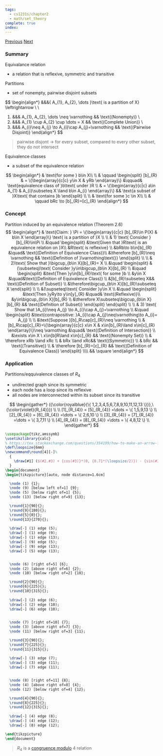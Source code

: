 ```yaml
---
tags:
  - cs1231s/chapter2
  - math/set_theory
complete: true
index:
---
```

[Previous](/labyrinth/notes/math/cs1231s/binary_relations)   [Next](/labyrinth/notes/math/cs1231s/ordering)
### Summary
Equivalance relation
- a relation that is reflexive, symmetric and transitive

Partitions
- set of nonempty, pairwise disjoint subsets

$$
\begin{align*}
&&&\{ A_{1}, A_{2}, \dots \}\text{ is a partition of X} \leftrightarrow  \\
\\
1) &&& A_{1}, A_{2}, \dots \neq \varnothing && \text{(Nonempty)} \\
2) &&& A_{1} \cup A_{2} \cup \dots = X && \text{(Complete Union)} \\
3) &&& A_{i}\neq A_{j} \to A_{i}\cap A_{j}=\varnothing && \text{(Pairwise Disjoint)}
\end{align*}
$$
> pairwise disjont -> for every subset, compared to every other subset, they do not intersect

Equivalence classes
- a subset of the equivalence relation

$$
\begin{align*}
& \text{for some } b\in X\\
\\
& \qquad
\begin{split}
[b]_{R} & = \{\begin{array}{c|c} y\in X & yRb \end{array}\} &\qquad& \text{equivalence class of }b\text{ under }R \\
& = \{\begin{array}{c|c} a\in A_{1} & A_{i}\subseteq X \land b\in A_{i} \end{array}\} && \text{a subset of }X\text{ that contains }b
\end{split} \\
\\
& \text{for some }c \in X\\
\\
& \qquad bRc \to [b]_{R}=[c]_{R}
\end{align*}
$$
### Concept
Partition induced by an equivalence relation (Theorem 2.6)
$$
\begin{align*}
& \text{Claim: } \Pi = \{\begin{array}{c|c} [b]_{R}\in P(X) & b\in X \end{array}\} \text{ is a partition of }X \\
\\
& 1) \text{ Consider }[b]_{R}\in\Pi \\
&\quad \begin{split}
&\text{Given that }R\text{ is an equivalence relation on }X\\
&R\text{ is reflexive} \\
&bRb\to b\in[b]_{R} &\quad& \text{(Definition of Equivalence Class)}\\
&\therefore [b]_{R}\neq \varnothing && \text{(Definition of }\varnothing\text{)}
\end{split} \\
\\
& 2)\text{ Show that }\bigcup_{b\in X}[b]_{R}= X \\
&\quad \begin{split}
&(\subseteq)\text{ Consider }y\in\bigcup_{b\in X}[b]_{R} \\
&\quad \begin{split}
&\text{Then }y\in[b]_{R}\text{ for some }b \\
&y\in X &\quad&\text{(Definition of Equivalence Class)} \\
&[b]_{R}\subseteq X&& \text{(Definition of Subset)} \\
&\therefore\bigcup_{b\in X}[b]_{R}\subseteq X
\end{split} \\
\\
&(\supseteq)\text{ Consider }y\in X \\
&\quad \begin{split}
&\text{Then }yRy\to y\in[y]_{R} &\quad& \text{(Reflexive)}\\
&y\in\bigcup_{b\in X}[b]_{R} \\
&\therefore X\subseteq\bigcup_{b\in X}[b]_{R} && \text{(Defnition of Subset)}
\end{split}
\end{split} \\
\\
& 3) \text{ Show that }A_{i}\neq A_{j} \to A_{i}\cap A_{j}=\varnothing \\
&\quad \begin{split}
&\text{contrapositive: }A_{i}\cap A_{j}\neq\varnothing\to A_{i}= A_{j} \\
\\
&\text{Suppose }[b]_R\cap[c]_{R}\neq \varnothing \\
& [b]_R\cap[c]_{R}=\{\begin{array}{c|c} x\in X & x\in[b]_{R}\land x\in[c]_{R} \end{array}\}\neq \varnothing &\quad& \text{(Definition of Intersection)} \\
&\exists x\in X \ x\in[b]R\land x\in[c]_{R} && \text{(Nonempty Set)} \\
& \therefore xRb \land xRc \\
& bRx \land xRc&& \text{(Symmetric)} \\
& bRc && \text{(Transitive)} \\
& \therefore [b]_{R}=[c]_{R} && \text{(Definition of Equivalence Class)}
\end{split} \\\\
&& \square
\end{align*}
$$
### Application
Partitions/eqquivalence classes of $R_{4}$
- undirected graph since its symmetric
- each node has a loop since its reflexive
- all nodes are interconnected within its subset since its transitive

$$
\begin{gather*}
({\color{royalblue}{\{ 1,2,3,4,5,6,7,8,9,10,11,12,13 \}}},\ {\color{violet}{R_{4}}}) \\
\\
[1]_{R_{4}} = [5]_{R_{4}} =\dots = \{ 1,5,9,13 \} \\
[2]_{R_{4}} = [6]_{R_{4}} =\dots = \{ 2,6,10 \} \\
[3]_{R_{4}} = [7]_{R_{4}} =\dots = \{ 3,7,11 \} \\
[4]_{R_{4}} = [8]_{R_{4}} =\dots = \{ 4,8,12 \} \\
\end{gather*}
$$
```tikz
\usepackage{tikz,amssymb}
\usetikzlibrary{calc}
% https://tex.stackexchange.com/questions/354199/how-to-make-an-arrow-from-a-node-to-itself-have-a-nice-arc
\def\loopsize{6mm}
\newcommand\round[4][-]%
  {
	\draw[#1] ($(#2.#3) + {cos(#3)}*(0, {0.71*(\loopsize/2)}) - {sin(#3)}*({0.71*(\loopsize/2)}, 0)$) arc (180+#3-45:180+#3-45-270:\loopsize/2) #4;
  }
\begin{document}
\begin{tikzpicture}[auto, node distance=1.6cm]

  \node (1) {1};
  \node (9) [below left of=1] {9};
  \node (5) [below right of=1] {5};
  \node (13) [below right of=9] {13};

  \round{1}{90}{};
  \round{9}{180}{};
  \round{5}{0}{};
  \round{13}{270}{};
  
  \draw[-] (1) edge (5);
  \draw[-] (1) edge (9);
  \draw[-] (1) edge (13);
  \draw[-] (9) edge (5);
  \draw[-] (9) edge (13);
  \draw[-] (5) edge (13);


  \node (6) [right of=5] {6};
  \node (2) [above right of=6] {2};
  \node (10) [below right of=2] {10};

  \round{2}{90}{};
  \round{6}{225}{};
  \round{10}{315}{};
  
  \draw[-] (2) edge (6);
  \draw[-] (2) edge (10);
  \draw[-] (6) edge (10);
  

  \node (7) [right of=10] {7};
  \node (3) [above right of=7] {3};
  \node (11) [below right of=3] {11};

  \round{3}{90}{};
  \round{7}{225}{};
  \round{11}{315}{};
  
  \draw[-] (3) edge (7);
  \draw[-] (3) edge (11);
  \draw[-] (7) edge (11);


  \node (8) [right of=11] {8};
  \node (4) [above right of=8] {4};
  \node (12) [below right of=4] {12};

  \round{4}{90}{};
  \round{8}{225}{};
  \round{12}{315}{};
  
  \draw[-] (4) edge (8);
  \draw[-] (4) edge (12);
  \draw[-] (8) edge (12);

\end{tikzpicture}
\end{document}
```
> $R_{4}$ is a [congruence modulo](/labyrinth/notes/math/others/modulo#^3013a5) 4 relation